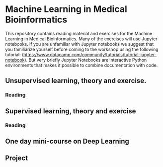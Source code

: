 # Machine Learning in Medical Bioinformatics

This repository contains reading material and exercises for the Machine Learning in Medical Bioinformatics. Many of the exercises will use Jupyter notebooks. If you are unfamiliar with Jupyter notebooks we suggest that you familiarize yourself before coming to the workshop using the following tutorial: (https://www.datacamp.com/community/tutorials/tutorial-jupyter-notebook). But very briefly Jupyter Notebooks are interactive Python environments that makes it possible to combine documentation with code.



## Unsupervised learning, theory and exercise.

### Reading


## Supervised learning, theory and exercise
### Reading


## One day mini-course on Deep Learning



## Project
